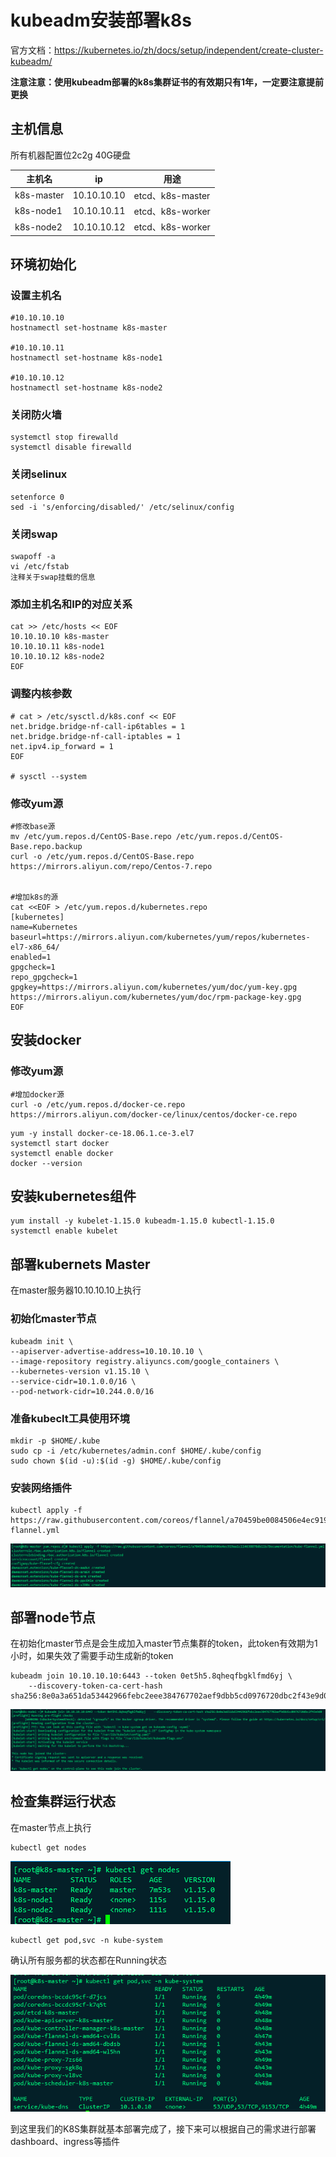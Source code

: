 # kubeadm安装部署k8s

官方文档：https://kubernetes.io/zh/docs/setup/independent/create-cluster-kubeadm/

**注意注意：使用kubeadm部署的k8s集群证书的有效期只有1年，一定要注意提前更换**



## 主机信息

所有机器配置位2c2g 40G硬盘

| 主机名     | ip          | 用途             |
| ---------- | ----------- | ---------------- |
| k8s-master | 10.10.10.10 | etcd、k8s-master |
| k8s-node1  | 10.10.10.11 | etcd、k8s-worker |
| k8s-node2  | 10.10.10.12 | etcd、k8s-worker |



## 环境初始化

### 设置主机名

```shell
#10.10.10.10
hostnamectl set-hostname k8s-master

#10.10.10.11
hostnamectl set-hostname k8s-node1

#10.10.10.12
hostnamectl set-hostname k8s-node2
```



### 关闭防火墙

```shell
systemctl stop firewalld
systemctl disable firewalld
```



### 关闭selinux

```shell
setenforce 0
sed -i 's/enforcing/disabled/' /etc/selinux/config
```



### 关闭swap

```
swapoff -a
vi /etc/fstab
注释关于swap挂载的信息
```



### 添加主机名和IP的对应关系

```shell
cat >> /etc/hosts << EOF 
10.10.10.10 k8s-master
10.10.10.11 k8s-node1 
10.10.10.12 k8s-node2 
EOF
```



### 调整内核参数

```shell
# cat > /etc/sysctl.d/k8s.conf << EOF
net.bridge.bridge-nf-call-ip6tables = 1
net.bridge.bridge-nf-call-iptables = 1
net.ipv4.ip_forward = 1
EOF

# sysctl --system
```



### 修改yum源

```
#修改base源
mv /etc/yum.repos.d/CentOS-Base.repo /etc/yum.repos.d/CentOS-Base.repo.backup
curl -o /etc/yum.repos.d/CentOS-Base.repo https://mirrors.aliyun.com/repo/Centos-7.repo


#增加k8s的源
cat <<EOF > /etc/yum.repos.d/kubernetes.repo
[kubernetes]
name=Kubernetes
baseurl=https://mirrors.aliyun.com/kubernetes/yum/repos/kubernetes-el7-x86_64/
enabled=1
gpgcheck=1
repo_gpgcheck=1
gpgkey=https://mirrors.aliyun.com/kubernetes/yum/doc/yum-key.gpg https://mirrors.aliyun.com/kubernetes/yum/doc/rpm-package-key.gpg
EOF
```



## 安装docker

### 修改yum源

```
#增加docker源
curl -o /etc/yum.repos.d/docker-ce.repo https://mirrors.aliyun.com/docker-ce/linux/centos/docker-ce.repo
```



```
yum -y install docker-ce-18.06.1.ce-3.el7
systemctl start docker
systemctl enable docker
docker --version
```



## 安装kubernetes组件

```
yum install -y kubelet-1.15.0 kubeadm-1.15.0 kubectl-1.15.0
systemctl enable kubelet
```



## 部署kubernets Master

在master服务器10.10.10.10上执行

### 初始化master节点

```
kubeadm init \
--apiserver-advertise-address=10.10.10.10 \
--image-repository registry.aliyuncs.com/google_containers \
--kubernetes-version v1.15.10 \
--service-cidr=10.1.0.0/16 \
--pod-network-cidr=10.244.0.0/16
```



### 准备kubeclt工具使用环境

```
mkdir -p $HOME/.kube
sudo cp -i /etc/kubernetes/admin.conf $HOME/.kube/config
sudo chown $(id -u):$(id -g) $HOME/.kube/config
```



### 安装网络插件

```
kubectl apply -f https://raw.githubusercontent.com/coreos/flannel/a70459be0084506e4ec919aa1c114638878db11b/Documentation/kube-flannel.yml
```

![image-20200605104334415](../images/image-20200605104334415.png)

## 部署node节点

在初始化master节点是会生成加入master节点集群的token，此token有效期为1小时，如果失效了需要手动生成新的token

```
kubeadm join 10.10.10.10:6443 --token 0et5h5.8qheqfbgklfmd6yj \
    --discovery-token-ca-cert-hash sha256:8e0a3a651da53442966febc2eee384767702aef9dbb5cd0976720dbc2f43e9d0
```

![image-20200605104310938](../images/image-20200605104310938.png)

## 检查集群运行状态

在master节点上执行

```
kubectl get nodes
```

![image-20200605104248555](../images/image-20200605104248555.png)

```
kubectl get pod,svc -n kube-system
```

确认所有服务都的状态都在Running状态

![image-20200605152435227](../images/image-20200605152435227.png)

到这里我们的K8S集群就基本部署完成了，接下来可以根据自己的需求进行部署dashboard、ingress等插件


